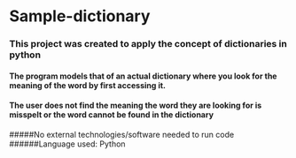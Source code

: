 # Sample-dictionary
### This project was created to apply the concept of dictionaries in python 
#### The program models that of an actual dictionary where you look for the meaning of the word by first accessing it.
#### The user does not find the meaning the word they are looking for is misspelt or the word cannot be found in the dictionary

#####No external technologies/software needed to run code
######Language used: Python
